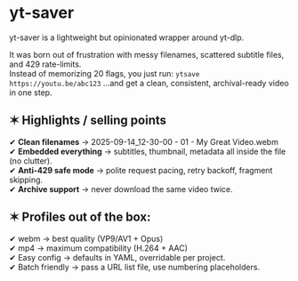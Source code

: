 # yt-saver
yt-saver is a lightweight but opinionated wrapper around yt-dlp.  

It was born out of frustration with messy filenames, scattered subtitle files, and 429 rate-limits.  
Instead of memorizing 20 flags, you just run:
`ytsave https://youtu.be/abc123` …and get a clean, consistent, archival-ready video in one step.



## ✶ Highlights / selling points
✔ **Clean filenames** → 2025-09-14_12-30-00 - 01 - My Great Video.webm  
✔ **Embedded everything** → subtitles, thumbnail, metadata all inside the file (no clutter).  
✔ **Anti-429 safe mode** → polite request pacing, retry backoff, fragment skipping.  
✔ **Archive support** → never download the same video twice.  
  

## ✶ Profiles out of the box:
✔ webm → best quality (VP9/AV1 + Opus)  
✔ mp4 → maximum compatibility (H.264 + AAC)  
✔ Easy config → defaults in YAML, overridable per project.  
✔ Batch friendly → pass a URL list file, use numbering placeholders.  



